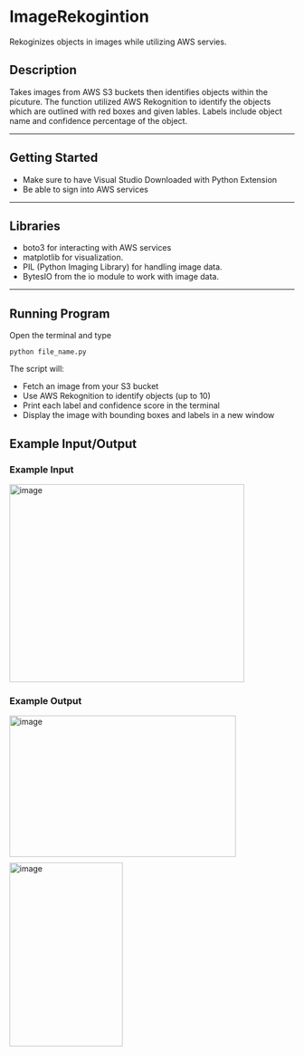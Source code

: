 # ImageRekogintion
Rekoginizes objects in images while utilizing AWS servies.

## Description
Takes images from AWS S3 buckets then identifies objects within the picuture. The function utilized AWS Rekognition to identify the objects which are outlined with red boxes and given lables. Labels include object name and confidence percentage of the object.

---

## Getting Started
- Make sure to have Visual Studio Downloaded with Python Extension
- Be able to sign into AWS services

--- 

## Libraries

- boto3 for interacting with AWS services
- matplotlib for visualization.
- PIL (Python Imaging Library) for handling image data.
- BytesIO from the io module to work with image data.

--- 

## Running Program
Open the terminal and type

    python file_name.py

The script will:
- Fetch an image from your S3 bucket
- Use AWS Rekognition to identify objects (up to 10)
- Print each label and confidence score in the terminal
- Display the image with bounding boxes and labels in a new window

## Example Input/Output

### Example Input

<img width="415" height="350" alt="image" src="https://github.com/user-attachments/assets/6de251f0-2034-4b1b-8c2e-a999fc0eae6b" />


### Example Output

<div style="display: flex; gap: 10px; flex-wrap: wrap;">
<img width="400" height="250" alt="image" src="https://github.com/user-                        attachments/assets/20b9cfc8-ad8a-475c-8227-2e73a2886257" />
    
<img width="200" height="325" alt="image" src="https://github.com/user-attachments/assets/e79d38c6-a503-4b3f-bdb4-c83a2a4b6d51" />
</div>

